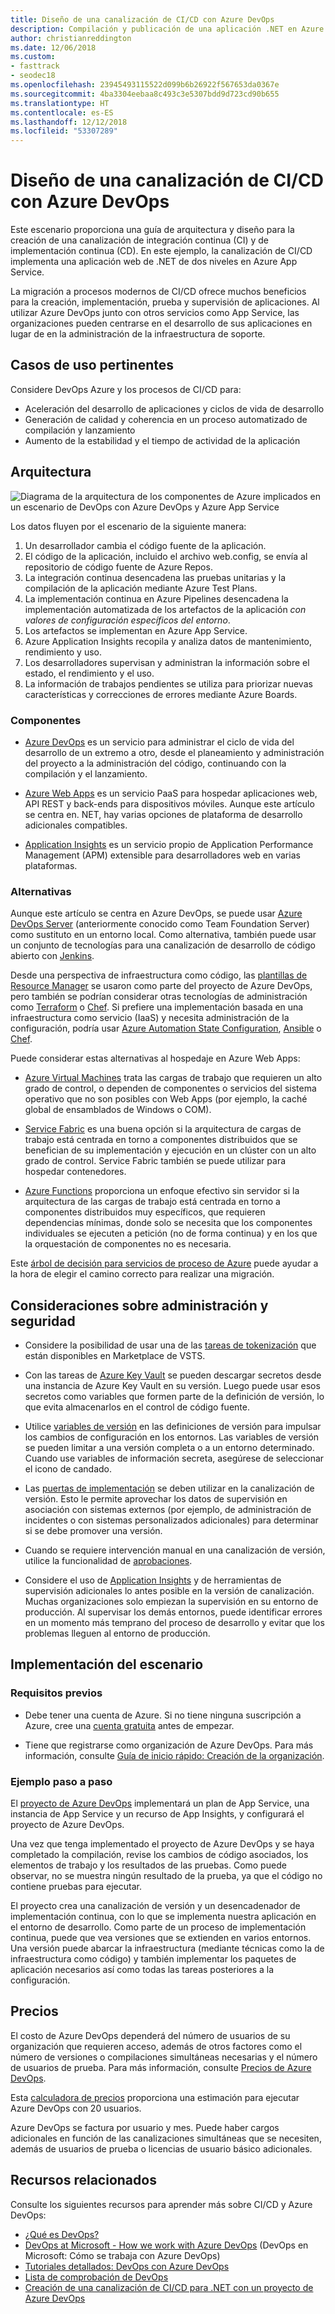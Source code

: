 ```yaml
---
title: Diseño de una canalización de CI/CD con Azure DevOps
description: Compilación y publicación de una aplicación .NET en Azure Web Apps con Azure DevOps.
author: christianreddington
ms.date: 12/06/2018
ms.custom:
- fasttrack
- seodec18
ms.openlocfilehash: 23945493115522d099b6b26922f567653da0367e
ms.sourcegitcommit: 4ba3304eebaa8c493c3e5307bdd9d723cd90b655
ms.translationtype: HT
ms.contentlocale: es-ES
ms.lasthandoff: 12/12/2018
ms.locfileid: "53307289"
---
```

# <a name="design-a-cicd-pipeline-using-azure-devops"></a>Diseño de una canalización de CI/CD con Azure DevOps

Este escenario proporciona una guía de arquitectura y diseño para la creación de una canalización de integración continua (CI) y de implementación continua (CD).  En este ejemplo, la canalización de CI/CD implementa una aplicación web de .NET de dos niveles en Azure App Service.

La migración a procesos modernos de CI/CD ofrece muchos beneficios para la creación, implementación, prueba y supervisión de aplicaciones. Al utilizar Azure DevOps junto con otros servicios como App Service, las organizaciones pueden centrarse en el desarrollo de sus aplicaciones en lugar de en la administración de la infraestructura de soporte.

## <a name="relevant-use-cases"></a>Casos de uso pertinentes

Considere DevOps Azure y los procesos de CI/CD para:

- Aceleración del desarrollo de aplicaciones y ciclos de vida de desarrollo
- Generación de calidad y coherencia en un proceso automatizado de compilación y lanzamiento
- Aumento de la estabilidad y el tiempo de actividad de la aplicación

## <a name="architecture"></a>Arquitectura

![Diagrama de la arquitectura de los componentes de Azure implicados en un escenario de DevOps con Azure DevOps y Azure App Service][architecture]

Los datos fluyen por el escenario de la siguiente manera:

1. Un desarrollador cambia el código fuente de la aplicación.
2. El código de la aplicación, incluido el archivo web.config, se envía al repositorio de código fuente de Azure Repos.
3. La integración continua desencadena las pruebas unitarias y la compilación de la aplicación mediante Azure Test Plans.
4. La implementación continua en Azure Pipelines desencadena la implementación automatizada de los artefactos de la aplicación *con valores de configuración específicos del entorno*.
5. Los artefactos se implementan en Azure App Service.
6. Azure Application Insights recopila y analiza datos de mantenimiento, rendimiento y uso.
7. Los desarrolladores supervisan y administran la información sobre el estado, el rendimiento y el uso.
8. La información de trabajos pendientes se utiliza para priorizar nuevas características y correcciones de errores mediante Azure Boards.

### <a name="components"></a>Componentes

- [Azure DevOps][vsts] es un servicio para administrar el ciclo de vida del desarrollo de un extremo a otro, desde el planeamiento y administración del proyecto a la administración del código, continuando con la compilación y el lanzamiento.

- [Azure Web Apps][web-apps] es un servicio PaaS para hospedar aplicaciones web, API REST y back-ends para dispositivos móviles. Aunque este artículo se centra en. NET, hay varias opciones de plataforma de desarrollo adicionales compatibles.

- [Application Insights][application-insights] es un servicio propio de Application Performance Management (APM) extensible para desarrolladores web en varias plataformas.

### <a name="alternatives"></a>Alternativas

Aunque este artículo se centra en Azure DevOps, se puede usar [Azure DevOps Server][azure-devops-server] (anteriormente conocido como Team Foundation Server) como sustituto en un entorno local. Como alternativa, también puede usar un conjunto de tecnologías para una canalización de desarrollo de código abierto con [Jenkins][jenkins-on-azure].

Desde una perspectiva de infraestructura como código, las [plantillas de Resource Manager][arm-templates] se usaron como parte del proyecto de Azure DevOps, pero también se podrían considerar otras tecnologías de administración como [Terraform][terraform] o [Chef][chef]. Si prefiere una implementación basada en una infraestructura como servicio (IaaS) y necesita administración de la configuración, podría usar [Azure Automation State Configuration][desired-state-configuration], [Ansible][ansible] o [Chef][chef].

Puede considerar estas alternativas al hospedaje en Azure Web Apps:

- [Azure Virtual Machines][compare-vm-hosting] trata las cargas de trabajo que requieren un alto grado de control, o dependen de componentes o servicios del sistema operativo que no son posibles con Web Apps (por ejemplo, la caché global de ensamblados de Windows o COM).

- [Service Fabric][service-fabric] es una buena opción si la arquitectura de cargas de trabajo está centrada en torno a componentes distribuidos que se benefician de su implementación y ejecución en un clúster con un alto grado de control. Service Fabric también se puede utilizar para hospedar contenedores.

- [Azure Functions][azure-functions] proporciona un enfoque efectivo sin servidor si la arquitectura de las cargas de trabajo está centrada en torno a componentes distribuidos muy específicos, que requieren dependencias mínimas, donde solo se necesita que los componentes individuales se ejecuten a petición (no de forma continua) y en los que la orquestación de componentes no es necesaria.

Este [árbol de decisión para servicios de proceso de Azure](/azure/architecture/guide/technology-choices/compute-decision-tree) puede ayudar a la hora de elegir el camino correcto para realizar una migración.

## <a name="management-and-security-considerations"></a>Consideraciones sobre administración y seguridad

- Considere la posibilidad de usar una de las [tareas de tokenización][vsts-tokenization] que están disponibles en Marketplace de VSTS.

- Con las tareas de [Azure Key Vault][download-keyvault-secrets] se pueden descargar secretos desde una instancia de Azure Key Vault en su versión. Luego puede usar esos secretos como variables que formen parte de la definición de versión, lo que evita almacenarlos en el control de código fuente.

- Utilice [variables de versión][vsts-release-variables] en las definiciones de versión para impulsar los cambios de configuración en los entornos. Las variables de versión se pueden limitar a una versión completa o a un entorno determinado. Cuando use variables de información secreta, asegúrese de seleccionar el icono de candado.

- Las [puertas de implementación][vsts-deployment-gates] se deben utilizar en la canalización de versión. Esto le permite aprovechar los datos de supervisión en asociación con sistemas externos (por ejemplo, de administración de incidentes o con sistemas personalizados adicionales) para determinar si se debe promover una versión.

- Cuando se requiere intervención manual en una canalización de versión, utilice la funcionalidad de [aprobaciones][vsts-approvals].

- Considere el uso de [Application Insights][application-insights] y de herramientas de supervisión adicionales lo antes posible en la versión de canalización. Muchas organizaciones solo empiezan la supervisión en su entorno de producción. Al supervisar los demás entornos, puede identificar errores en un momento más temprano del proceso de desarrollo y evitar que los problemas lleguen al entorno de producción.

## <a name="deploy-the-scenario"></a>Implementación del escenario

### <a name="prerequisites"></a>Requisitos previos

- Debe tener una cuenta de Azure. Si no tiene ninguna suscripción a Azure, cree una [cuenta gratuita][azure-free-account] antes de empezar.

- Tiene que registrarse como organización de Azure DevOps. Para más información, consulte [Guía de inicio rápido: Creación de la organización][vsts-account-create].

### <a name="walk-through"></a>Ejemplo paso a paso

El [proyecto de Azure DevOps](/azure/devops-project/azure-devops-project-github) implementará un plan de App Service, una instancia de App Service y un recurso de App Insights, y configurará el proyecto de Azure DevOps.

Una vez que tenga implementado el proyecto de Azure DevOps y se haya completado la compilación, revise los cambios de código asociados, los elementos de trabajo y los resultados de las pruebas. Como puede observar, no se muestra ningún resultado de la prueba, ya que el código no contiene pruebas para ejecutar.

El proyecto crea una canalización de versión y un desencadenador de implementación continua, con lo que se implementa nuestra aplicación en el entorno de desarrollo. Como parte de un proceso de implementación continua, puede que vea versiones que se extienden en varios entornos. Una versión puede abarcar la infraestructura (mediante técnicas como la de infraestructura como código) y también implementar los paquetes de aplicación necesarios así como todas las tareas posteriores a la configuración.

## <a name="pricing"></a>Precios

El costo de Azure DevOps dependerá del número de usuarios de su organización que requieren acceso, además de otros factores como el número de versiones o compilaciones simultáneas necesarias y el número de usuarios de prueba. Para más información, consulte [Precios de Azure DevOps][vsts-pricing-page].

Esta [calculadora de precios][vsts-pricing-calculator] proporciona una estimación para ejecutar Azure DevOps con 20 usuarios.

Azure DevOps se factura por usuario y mes. Puede haber cargos adicionales en función de las canalizaciones simultáneas que se necesiten, además de usuarios de prueba o licencias de usuario básico adicionales.

## <a name="related-resources"></a>Recursos relacionados

Consulte los siguientes recursos para aprender más sobre CI/CD y Azure DevOps:

- [¿Qué es DevOps?][devops-whatis]
- [DevOps at Microsoft - How we work with Azure DevOps][devops-microsoft] (DevOps en Microsoft: Cómo se trabaja con Azure DevOps)
- [Tutoriales detallados: DevOps con Azure DevOps][devops-with-vsts]
- [Lista de comprobación de DevOps][devops-checklist]
- [Creación de una canalización de CI/CD para .NET con un proyecto de Azure DevOps][devops-project-create]

<!-- links -->

[ansible]: /azure/ansible/
[application-insights]: /azure/application-insights/app-insights-overview
[app-service-reference-architecture]: ../../reference-architectures/app-service-web-app/basic-web-app.md
[azure-free-account]: https://azure.microsoft.com/free/?WT.mc_id=A261C142F
[arm-templates]: /azure/azure-resource-manager/resource-group-overview#template-deployment
[architecture]: ./media/architecture-devops-dotnet-webapp.svg
[chef]: /azure/chef/
[design-patterns-availability]: /azure/architecture/patterns/category/availability
[design-patterns-resiliency]: /azure/architecture/patterns/category/resiliency
[design-patterns-scalability]: /azure/architecture/patterns/category/performance-scalability
[design-patterns-security]: /azure/architecture/patterns/category/security
[desired-state-configuration]: /azure/automation/automation-dsc-overview
[devops-microsoft]: /azure/devops/devops-at-microsoft/
[devops-with-vsts]: https://almvm.azurewebsites.net/labs/vsts/
[devops-checklist]: /azure/architecture/checklist/dev-ops
[application-insights]: https://azure.microsoft.com/services/application-insights/
[cloud-based-load-testing]: https://visualstudio.microsoft.com/team-services/cloud-load-testing/
[cloud-based-load-testing-on-premises]: /vsts/test/load-test/clt-with-private-machines?view=vsts
[jenkins-on-azure]: /azure/jenkins/
[devops-whatis]: /azure/devops/what-is-devops
[download-keyvault-secrets]: /vsts/pipelines/tasks/deploy/azure-key-vault?view=vsts
[resource-groups]: /azure/azure-resource-manager/resource-group-overview
[resiliency-app-service]: /azure/architecture/checklist/resiliency-per-service#app-service
[vsts]: /vsts/?view=vsts#pivot=services
[continuous-integration]: /azure/devops/what-is-continuous-integration
[continuous-delivery]: /azure/devops/what-is-continuous-delivery
[web-apps]: /azure/app-service/app-service-web-overview
[vsts-account-create]: /azure/devops/organizations/accounts/create-organization-msa-or-work-student?view=vsts
[vsts-approvals]: /vsts/pipelines/release/approvals/approvals?view=vsts
[devops-project]: https://portal.azure.com/?feature.customportal=false#create/Microsoft.AzureProject
[vsts-deployment-gates]: /vsts/pipelines/release/approvals/gates?view=vsts
[vsts-pricing-calculator]: https://azure.com/e/498aa024454445a8a352e75724f900b1
[vsts-pricing-page]: https://azure.microsoft.com/pricing/details/visual-studio-team-services/
[vsts-release-variables]: /vsts/pipelines/release/variables?view=vsts&tabs=batch
[vsts-tokenization]: https://marketplace.visualstudio.com/search?term=token&target=VSTS&category=All%20categories&sortBy=Relevance
[azure-key-vault]: /azure/key-vault/key-vault-overview
[infra-as-code]: https://blogs.msdn.microsoft.com/mvpawardprogram/2018/02/13/infrastructure-as-code/
[azure-devops-server]: https://visualstudio.microsoft.com/tfs/
[infra-as-code]: https://blogs.msdn.microsoft.com/mvpawardprogram/2018/02/13/infrastructure-as-code/
[service-fabric]: /azure/service-fabric/
[azure-functions]: /azure/azure-functions/
[azure-containers]: https://azure.microsoft.com/overview/containers/
[compare-vm-hosting]: /azure/app-service/choose-web-site-cloud-service-vm
[app-insights-cd-monitoring]: /azure/application-insights/app-insights-vsts-continuous-monitoring
[azure-region-pair-bcdr]: /azure/best-practices-availability-paired-regions
[devops-project-create]: /azure/devops-project/azure-devops-project-aspnet-core
[terraform]: /azure/terraform/
